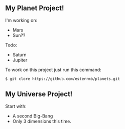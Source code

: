 My Planet Project!
------------------

I'm working on:
 - Mars
 - Sun??
 
Todo:
 - Saturn
 - Jupiter
  
To work on this project just run this command:

```shell
$ git clore https://github.com/esterrmb/planets.git
```


My Universe Project!
--------------------

Start with:
 - A second Big-Bang
 - Only 3 dimensions this time.

